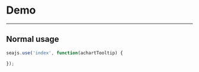 # Demo

---

## Normal usage

````javascript
seajs.use('index', function(achartTooltip) {

});
````

